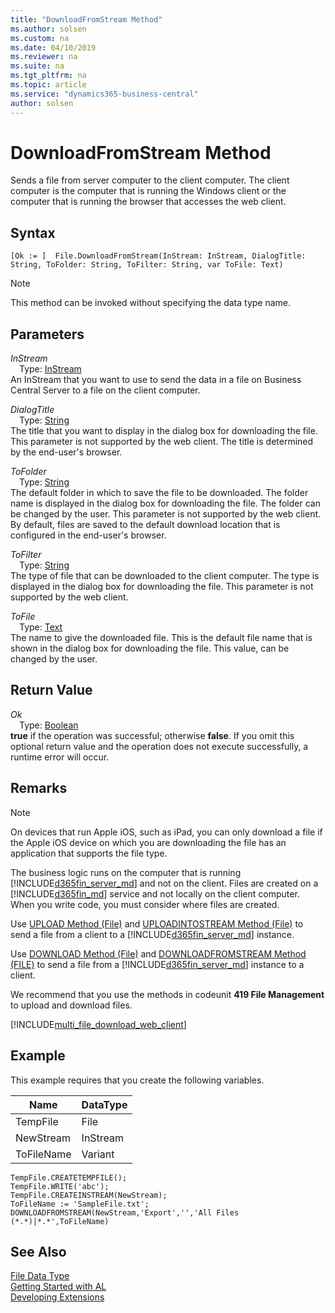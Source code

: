```yaml
---
title: "DownloadFromStream Method"
ms.author: solsen
ms.custom: na
ms.date: 04/10/2019
ms.reviewer: na
ms.suite: na
ms.tgt_pltfrm: na
ms.topic: article
ms.service: "dynamics365-business-central"
author: solsen
---
```

[//]: # (START>DO_NOT_EDIT)
[//]: # (IMPORTANT:Do not edit any of the content between here and the END>DO_NOT_EDIT.)
[//]: # (Any modifications should be made in the .xml files in the ModernDev repo.)
# DownloadFromStream Method
Sends a file from server computer to the client computer. The client computer is the computer that is running the Windows client or the computer that is running the browser that accesses the web client.


## Syntax
```
[Ok := ]  File.DownloadFromStream(InStream: InStream, DialogTitle: String, ToFolder: String, ToFilter: String, var ToFile: Text)
```
> [!NOTE]  
> This method can be invoked without specifying the data type name.  
## Parameters
*InStream*  
&emsp;Type: [InStream](../instream/instream-data-type.md)  
An InStream that you want to use to send the data in a file on Business Central Server to a file on the client computer.
        
*DialogTitle*  
&emsp;Type: [String](../string/string-data-type.md)  
The title that you want to display in the dialog box for downloading the file. This parameter is not supported by the web client. The title is determined by the end-user's browser.
          
*ToFolder*  
&emsp;Type: [String](../string/string-data-type.md)  
The default folder in which to save the file to be downloaded. The folder name is displayed in the dialog box for downloading the file. The folder can be changed by the user. This parameter is not supported by the web client. By default, files are saved to the default download location that is configured in the end-user's browser.
          
*ToFilter*  
&emsp;Type: [String](../string/string-data-type.md)  
The type of file that can be downloaded to the client computer. The type is displayed in the dialog box for downloading the file. This parameter is not supported by the web client.
          
*ToFile*  
&emsp;Type: [Text](../text/text-data-type.md)  
The name to give the downloaded file. This is the default file name that is shown in the dialog box for downloading the file. This value, can be changed by the user.  


## Return Value
*Ok*  
&emsp;Type: [Boolean](../boolean/boolean-data-type.md)  
**true** if the operation was successful; otherwise **false**.  If you omit this optional return value and the operation does not execute successfully, a runtime error will occur.    


[//]: # (IMPORTANT: END>DO_NOT_EDIT)

## Remarks  

<!-- This method is not fully supported by the [!INCLUDE[d365fin_web_md](../includes/d365fin_web_md.md)] on devices that run Apple iOS, such as iPad.--> 

> [!NOTE]  
> On devices that run Apple iOS, such as iPad, you can only download a file if the Apple iOS device on which you are downloading the file has an application that supports the file type.  

 The business logic runs on the computer that is running [!INCLUDE[d365fin_server_md](../../includes/d365fin_server_md.md)] and not on the client. Files are created on a [!INCLUDE[d365fin_md](../../includes/d365fin_md.md)] service and not locally on the client computer. When you write code, you must consider where files are created.  

 Use [UPLOAD Method \(File\)](../../methods-auto/file/file-upload-method.md) and [UPLOADINTOSTREAM Method \(File\)](../../methods-auto/file/file-uploadintostream-method.md) to send a file from a client to a [!INCLUDE[d365fin_server_md](../../includes/d365fin_server_md.md)] instance.  

 Use [DOWNLOAD Method \(File\)](../../methods-auto/file/file-download-method.md) and [DOWNLOADFROMSTREAM Method \(FILE\)](../../methods-auto/file/file-downloadfromstream-method.md) to send a file from a [!INCLUDE[d365fin_server_md](../../includes/d365fin_server_md.md)] instance to a client.  

 We recommend that you use the methods in codeunit **419 File Management** to upload and download files.


[!INCLUDE[multi_file_download_web_client](../../includes/multi_file_download_web_client.md)]   

## Example  
 This example requires that you create the following variables.  

|Name|DataType|  
|----------|--------------|  
|TempFile|File|  
|NewStream|InStream|  
|ToFileName|Variant|  

```  
TempFile.CREATETEMPFILE();  
TempFile.WRITE('abc');  
TempFile.CREATEINSTREAM(NewStream);  
ToFileName := 'SampleFile.txt';  
DOWNLOADFROMSTREAM(NewStream,'Export','','All Files (*.*)|*.*',ToFileName)  
```  


## See Also
[File Data Type](file-data-type.md)  
[Getting Started with AL](../../devenv-get-started.md)  
[Developing Extensions](../../devenv-dev-overview.md)